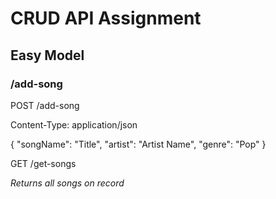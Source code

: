 # CRUD API Assignment

## Easy Model
### /add-song
POST /add-song

Content-Type: application/json

{
    "songName": "Title",
    "artist": "Artist Name",
    "genre": "Pop"
}

GET /get-songs

*Returns all songs on record*



